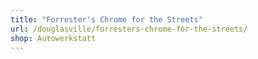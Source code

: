 ```yaml
---
title: "Forrester's Chrome for the Streets"
url: /douglasville/forresters-chrome-for-the-streets/
shop: Autowerkstatt
---
```

